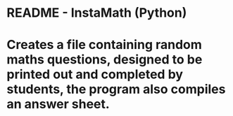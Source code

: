# 	README - InstaMath (Python)
#
# 	Creates a file containing random maths questions, designed to be printed out and completed by students, the program also compiles an answer sheet.

